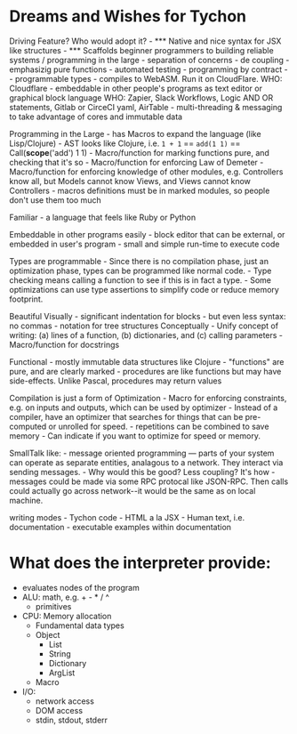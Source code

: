 # Dreams and Wishes for Tychon

Driving Feature? Who would adopt it?
    - *** Native and nice syntax for JSX like structures
    - *** Scaffolds beginner programmers to building reliable systems / programming in the large
        - separation of concerns
        - de coupling
        - emphasizig pure functions
        - automated testing
        - programming by contract -- programmable types
    - compiles to WebASM. Run it on CloudFlare.
        WHO: Cloudflare
    - embeddable in other people's programs as text editor or graphical block language
        WHO: Zapier, Slack Workflows, Logic AND OR statements, Gitlab or CirceCI yaml, AirTable
    - multi-threading & messaging to take advantage of cores and immutable data

Programming in the Large
    - has Macros to expand the language (like Lisp/Clojure)
        - AST looks like Clojure, i.e. `1 + 1` == `add(1 1)` == Call(__scope__('add') 1 1)
    - Macro/function for marking functions pure, and checking that it's so
    - Macro/function for enforcing Law of Demeter
    - Macro/function for enforcing knowledge of other modules, e.g. Controllers know all, but Models cannot know Views, and Views cannot know Controllers
    - macros definitions must be in marked modules, so people don't use them too much

Familiar
    - a language that feels like Ruby or Python

Embeddable in other programs easily
    - block editor that can be external, or embedded in user's program
    - small and simple run-time to execute code

Types are programmable
    - Since there is no compilation phase, just an optimization phase, types
      can be programmed like normal code.
    - Type checking means calling a function to see if this is in fact a type.
    - Some optimizations can use type assertions to simplify code or reduce
      memory footprint.

Beautiful
    Visually
    - significant indentation for blocks
    - but even less syntax: no commas
    - notation for tree structures
    Conceptually
    - Unify concept of writing: (a) lines of a function, (b) dictionaries, and (c) calling parameters
    - Macro/function for docstrings

Functional
    - mostly immutable data structures like Clojure
    - "functions" are pure, and are clearly marked
    - procedures are like functions but may have side-effects. Unlike Pascal, procedures may
      return values

Compilation is just a form of Optimization
    - Macro for enforcing constraints, e.g. on inputs and outputs, which can be used by
      optimizer
    - Instead of a compiler, have an optimizer that searches for things that can be
      pre-computed or unrolled for speed.
    - repetitions can be combined to save memory
    - Can indicate if you want to optimize for speed or memory.

SmallTalk like:
    - message oriented programming — parts of your system can operate as separate
      entities, analagous to a network. They interact via sending messages.
        - Why would this be good? Less coupling? It's how 
        - messages could be made via some RPC protocal like JSON-RPC. Then calls
          could actually go across network--it would be the same as on local
          machine.

writing modes
    - Tychon code
    - HTML a la JSX
    - Human text, i.e. documentation
    - executable examples within documentation

# What does the interpreter provide:
- evaluates nodes of the program
- ALU: math, e.g. + - * / ^
    - primitives
- CPU: Memory allocation
    - Fundamental data types
    - Object
        - List
        - String
        - Dictionary
        - ArgList
    - Macro
- I/O:
  - network access
  - DOM access
  - stdin, stdout, stderr
